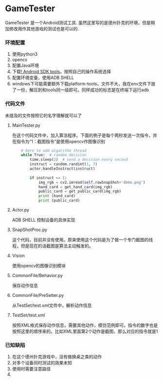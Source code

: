 # GameTester
GameTester 是一个Android测试工具. 虽然这里写的是德州扑克的环境，但是稍加修改用作其他游戏的测试也是可以的.

### 环境配置

1. 使用python3
2. opencv
3. 配置Java环境
4. 下载[! Android SDK tools](http://www.androiddevtools.cn/)，按照自己的操作系统选择
5. 配置环境变量，使用ADB SHELL
6. windows下可能需要额外下载platform-tools，文件不大，我在env文件下放了一份，解压到和tools同一级即可。同样成功的标志是在终端下运行adb

### 代码文件

未提及的文件按照它的名字理解就可以了

1. MainTester.py

    在这个代码文件中，加入算法程序。下面的例子是每个两秒发送一次指令，并在指令为“1：截图指令”是使用opencv作图像识别
    ```python
        # here to add algorithm thread
        while True:  # random decision
            time.sleep(2)  # send a decision every second
            instruct = random.randint(1, 7)
            actor.handleInstruct(instruct)
            
            if instruct == 1:
                img_rgb = cv2.imread(self.rawSnapShot+'demo.png')
                hand_card = get_hand_card(img_rgb)
                public_card = get_public_card(img_rgb)
                print (hand_card)
                print (public_card)
    ```

2. Actor.py

    ADB SHELL 控制设备的具体实现

3. SnapShotProc.py

    这个代码，目前并没有使用。原来使用这个代码是为了做一个专门截图的线程，但是现在的话截图是算法主动触发的。

4. Vision

    使用opencv的图像识别模块

5. CommonFile/Behavior.py

    保存动作信息

6. CommonFile/PreSetter.py

    从TestSet/test.xml文件中，解析动作信息

7. TestSet/test.xml

    按照XML格式保存动作信息，需要其他动作，模仿范例即可。指令的数字也是按照这里的顺序来的。比如XML里面第2个动作是截图，那么对应的指令就是1


### 已知缺陷

1. 在这个德州扑克游戏中，没有做换桌之类的动作
2. 对多个设备同时测试的效果未知
3. 使用时需要注意路径
4. 